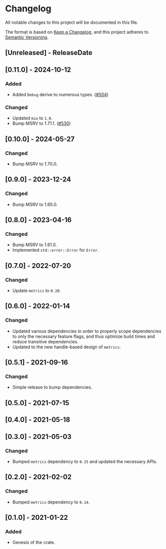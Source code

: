 # Changelog
All notable changes to this project will be documented in this file.

The format is based on [Keep a Changelog](https://keepachangelog.com/en/1.0.0/),
and this project adheres to [Semantic Versioning](https://semver.org/spec/v2.0.0.html).

<!-- next-header -->

## [Unreleased] - ReleaseDate

## [0.11.0] - 2024-10-12

### Added

- Added `Debug` derive to numerous types. ([#504](https://github.com/metrics-rs/metrics/pull/504))

### Changed

- Updated `mio` to `1.0`.
- Bump MSRV to 1.71.1. ([#530](https://github.com/metrics-rs/metrics/pull/530))

## [0.10.0] - 2024-05-27

### Changed

- Bump MSRV to 1.70.0.

## [0.9.0] - 2023-12-24

### Changed

- Bump MSRV to 1.65.0.

## [0.8.0] - 2023-04-16

### Changed

- Bump MSRV to 1.61.0.
- Implemented `std::error::Error` for `Error`.

## [0.7.0] - 2022-07-20

### Changed

- Update `metrics` to `0.20`.

## [0.6.0] - 2022-01-14

### Changed
- Updated various dependencies in order to properly scope dependencies to only the necessary feature
  flags, and thus optimize build times and reduce transitive dependencies.
- Updated to the new handle-based design of `metrics`.

## [0.5.1] - 2021-09-16

### Changed
- Simple release to bump dependencies.

## [0.5.0] - 2021-07-15

## [0.4.0] - 2021-05-18

## [0.3.0] - 2021-05-03

### Changed
- Bumped `metrics` dependency to `0.15` and updated the necessary APIs.

## [0.2.0] - 2021-02-02
### Changed
- Bumped `metrics` dependency to `0.14`.

## [0.1.0] - 2021-01-22
### Added
- Genesis of the crate.
